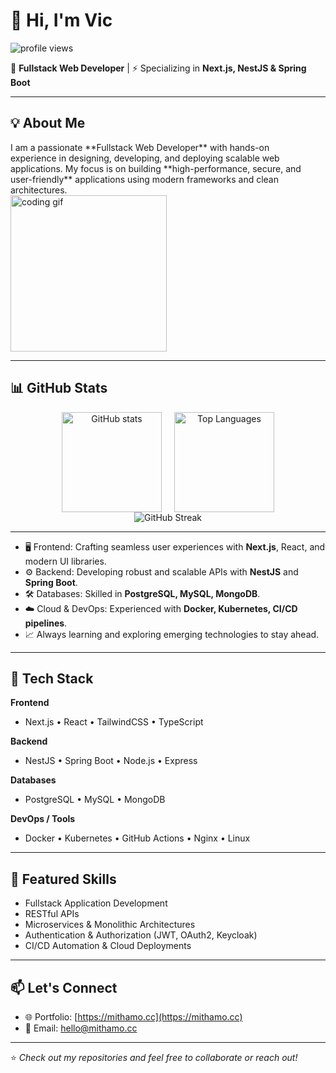 # 👋 Hi, I'm Vic

<p align="left"> 
  <img src="https://komarev.com/ghpvc/?username=mithamovictor&label=Profile%20views&color=0e75b6&style=flat" alt="profile views" /> 
</p>

🚀 **Fullstack Web Developer** | ⚡ Specializing in **Next.js, NestJS & Spring Boot**

---

## 💡 About Me

<div style="display: flex; align-items: center; justify-content: space-between; flex-wrap: wrap;">
  <div style="flex: 1; min-width: 250px; padding-right: 20px;">
    I am a passionate **Fullstack Web Developer** with hands-on experience in designing, developing, and deploying scalable web applications.  
    My focus is on building **high-performance, secure, and user-friendly** applications using modern frameworks and clean architectures.  
  </div>
  <div style="flex-shrink: 0;">
    <img src="https://media4.giphy.com/media/v1.Y2lkPTc5MGI3NjExOXpzZ2V0Mm1mbmFyd2R2NHgwdW0yMTY0Nmo3dDlibWs5aHNocG5lOCZlcD12MV9pbnRlcm5hbF9naWZfYnlfaWQmY3Q9Zw/ML15sUZFNyMy0Yv55m/giphy.gif" alt="coding gif" width="250"/>
  </div>
</div>

---

## 📊 GitHub Stats

<div align="center" style="display: flex; justify-content: center; gap: 20px; flex-wrap: wrap; width: 100%;">
  <img src="https://github-readme-stats.vercel.app/api?username=mithamovictor&show_icons=true&theme=radical" alt="GitHub stats" height="160"/>
  <img src="https://github-readme-stats.vercel.app/api/top-langs/?username=mithamovictor&layout=compact&theme=radical" alt="Top Languages" height="160"/>
</div>

<div align="center">
  <img src="https://github-readme-streak-stats.herokuapp.com/?user=mithamovictor&theme=radical" alt="GitHub Streak"/>
</div>


---

- 🖥️ Frontend: Crafting seamless user experiences with **Next.js**, React, and modern UI libraries.
- ⚙️ Backend: Developing robust and scalable APIs with **NestJS** and **Spring Boot**.
- 🛠️ Databases: Skilled in **PostgreSQL, MySQL, MongoDB**.
- ☁️ Cloud & DevOps: Experienced with **Docker, Kubernetes, CI/CD pipelines**.
- 📈 Always learning and exploring emerging technologies to stay ahead.

---

## 🔧 Tech Stack

**Frontend**
- Next.js • React • TailwindCSS • TypeScript

**Backend**
- NestJS • Spring Boot • Node.js • Express

**Databases**
- PostgreSQL • MySQL • MongoDB

**DevOps / Tools**
- Docker • Kubernetes • GitHub Actions • Nginx • Linux

---

## 📌 Featured Skills
- Fullstack Application Development  
- RESTful APIs  
- Microservices & Monolithic Architectures  
- Authentication & Authorization (JWT, OAuth2, Keycloak)  
- CI/CD Automation & Cloud Deployments  

---

## 📫 Let's Connect
- 🌐 Portfolio: [https://mithamo.cc](https://mithamo.cc)
- 📧 Email: [hello@mithamo.cc](mailto:hello@mithamo.cc)  

---

⭐️ *Check out my repositories and feel free to collaborate or reach out!*  
